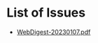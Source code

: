 # List of Issues


- [WebDigest-20230107.pdf](https://webdigest.pages.dev/_dist/issue/2023/WebDigest-20230107.pdf)
